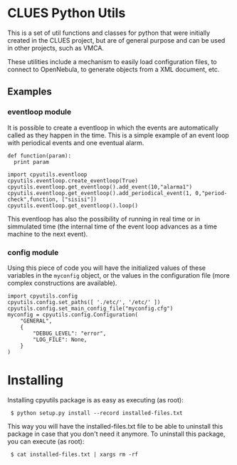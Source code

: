# CLUES Python Utils
This is a set of util functions and classes for python that were initially created in the CLUES project, but are of general purpose and can be used in other projects, such as VMCA.

These utilities include a mechanism to easily load configuration files, to connect to OpenNebula, to generate objects from a XML document, etc.

## Examples

### eventloop module

It is possible to create a eventloop in which the events are automatically called as they happen in the time. This is a simple example of an event loop with periodical events and one eventual alarm.

```
def function(param):
  print param

import cpyutils.eventloop
cpyutils.eventloop.create_eventloop(True)
cpyutils.eventloop.get_eventloop().add_event(10,"alarma1")
cpyutils.eventloop.get_eventloop().add_periodical_event(1, 0,"period-check",function, ["sisisi"])
cpyutils.eventloop.get_eventloop().loop()
```

This eventloop has also the possibility of running in real time or in simmulated time (the internal time of the event loop advances as a time machine to the next event).

### config module

Using this piece of code you will have the initialized values of these variables in the ```myconfig``` object, or the values in the configuration file (more complex constructions are available).

```
import cpyutils.config
cpyutils.config.set_paths([ './etc/', '/etc/' ])
cpyutils.config.set_main_config_file("myconfig.cfg")
myconfig = cpyutils.config.Configuration(
    "GENERAL",
    {
        "DEBUG_LEVEL": "error",
        "LOG_FILE": None,
    }
)
```

# Installing

Installing cpyutils package is as easy as executing (as root):

``` $ python setup.py install --record installed-files.txt```

This way you will have the installed-files.txt file to be able to uninstall this package in case that you don't need it anymore. To uninstall this package, you can execute (as root):

``` $ cat installed-files.txt | xargs rm -rf```
